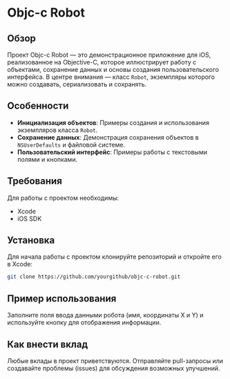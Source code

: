 # Objc-c Robot

## Обзор

Проект Objc-c Robot — это демонстрационное приложение для iOS, реализованное на Objective-C, которое иллюстрирует работу с объектами, сохранение данных и основы создания пользовательского интерфейса. В центре внимания — класс `Robot`, экземпляры которого можно создавать, сериализовать и сохранять.

## Особенности

- **Инициализация объектов**: Примеры создания и использования экземпляров класса `Robot`.
- **Сохранение данных**: Демонстрация сохранения объектов в `NSUserDefaults` и файловой системе.
- **Пользовательский интерфейс**: Примеры работы с текстовыми полями и кнопками.

## Требования

Для работы с проектом необходимы:
- Xcode
- iOS SDK

## Установка

Для начала работы с проектом клонируйте репозиторий и откройте его в Xcode:

```bash
git clone https://github.com/yourgithub/objc-c-robot.git
```
## Пример использования
Заполните поля ввода данными робота (имя, координаты X и Y) и используйте кнопку для отображения информации.

## Как внести вклад
Любые вклады в проект приветствуются. Отправляйте pull-запросы или создавайте проблемы (issues) для обсуждения возможных улучшений.
